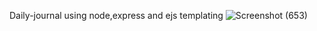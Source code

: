 Daily-journal using node,express and ejs templating
![Screenshot (653)](https://user-images.githubusercontent.com/70877885/149811645-46a5b26e-d649-4727-a3f9-fa752e7d5fb4.png)
